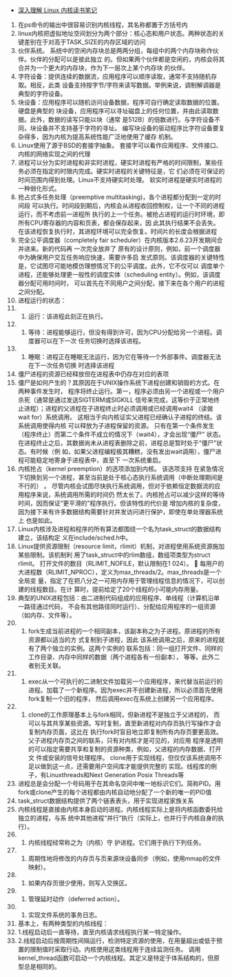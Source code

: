 - [深入理解 Linux 内核读书笔记](https://blog.k8s.li/kernel-note-book.html)

1. 在ps命令的输出中很容易识别内核线程，其名称都置于方括号内
2. linux内核把虚拟地址空间划分为两个部分：核心态和用户状态。两种状态的关键差别在于对高于TASK_SIZE的内存区域的访问
3. 伙伴系统。 系统中的空闲内存块总是两两分组，每组中的两个内存块称作伙伴。伙伴的分配可以是彼此独立 的。但如果两个伙伴都是空闲的，内核会将其合并为一个更大的内存块，作为下一层次上某个内存块 的伙伴。
4. 字符设备：提供连续的数据流，应用程序可以顺序读取，通常不支持随机存取。相反，此类 设备支持按字节/字符来读写数据。举例来说，调制解调器是典型的字符设备。
5. 块设备：应用程序可以随机访问设备数据，程序可自行确定读取数据的位置。硬盘是典型的  块设备，应用程序可以寻址磁盘上的任何位置，并由此读取数据。此外，数据的读写只能以块（通常  是512B）的倍数进行。与字符设备不同，块设备并不支持基于字符的寻址。  编写块设备的驱动程序比字符设备要复杂得多，因为内核为提高系统性能广泛地使用了缓存 机制。
6. Linux使用了源于BSD的套接字抽象。 套接字可以看作应用程序、文件接口、内核的网络实现之间的代理
7. 进程可以分为实时进程和非实时进程，硬实时进程有严格的时间限制，某些任务必须在指定的时限内完成。硬实时进程的关键特征是，它 们必须在可保证的时间范围内得到处理。Linux不支持硬实时处理。 软实时进程是硬实时进程的一种弱化形式。
8. 抢占式多任务处理（preemptive multitasking)，各个进程都分配到一定的时间段  可以执行。时间段到期后，内核会从进程收回控制权，让一个不同的进程运行，而不考虑前一进程所  执行的上一个任务。被抢占进程的运行时环境，即所有CPU寄存器的内容和页表，都会保存起来，因  此其执行结果不会丢失。在该进程恢复执行时，其进程环境可以完全恢复。时间片的长度会根据进程
9. 完全公平调度器（completely fair scheduler）在内核版本2.6.23开发期间合并进来。新的代码再 一次完全放弃了  原有的设计原则，例如，前一个调度器中为确保用户交互任务响应快速，需要许多启  发式原则。该调度器的关键特性是，它试图尽可能地模仿理想情况下的公平调度。此外，它不仅可以  调度单个进程，还能够处理更一般性的调度实体（scheduling entity）。例如，该调度器分配可用时间时，  可以首先在不同用户之间分配，接下来在各个用户的进程之间分配。
10. 进程运行的状态：
11. 1. 运行：该进程此刻正在执行。
12. 1. 等待：进程能够运行，但没有得到许可，因为CPU分配给另一个进程。调度器可以在下一次 任务切换时选择该进程。
13. 1. 睡眠：进程正在睡眠无法运行，因为它在等待一个外部事件。调度器无法在下一次任务切换 时选择该进程
14. 僵尸进程的资源已经释放但在进程表中仍存在对应的表项
15. 僵尸是如何产生的？其原因在于UNIX操作系统下进程创建和销毁的方式。在两种事件发生时，  程序将终止运行。第一，程序必须由另一个进程或一个用户杀死（通常是通过发送SIGTERM或SIGKILL  信号来完成，这等价于正常地终止进程）；进程的父进程在子进程终止时必须调用或已经调用wait4 （读做wait for）系统调用。  这相当于向内核证实父进程已经确认子进程的终结。该系统调用使得内核 可以释放为子进程保留的资源。  只有在第一个条件发生（程序终止）而第二个条件不成立的情况下（wait4），才会出现“僵尸”  状态。在进程终止之后，其数据尚未从进程表删除之前，进程总是暂时处于“僵尸”状态。有时候（例  如，如果父进程编程极其糟糕，没有发出wait调用），僵尸进程可能稳定地寄身于进程表中，直至下 一次系统重启。
16. 内核抢占（kernel preemption）的选项添加到内核。 该选项支持  在紧急情况下切换到另一个进程，甚至当前是处于核心态执行系统调用（中断处理期间是不行的） 。  尽管内核会试图尽快执行系统调用，但对于依赖恒定数据流的应用程序来说，系统调用所需的时间仍  然太长了。内核抢占可以减少这样的等待时间，因而保证“更平滑的”程序执行。但该特性的代价是  增加内核的复杂度，因为接下来有许多数据结构需要针对并发访问进行保护，即使在单处理器系统上 也是如此。
17. Linux内核涉及进程和程序的所有算法都围绕一个名为task_struct的数据结构建立，该结构定 义在include/sched.h中。
18. Linux提供资源限制（resource limit，rlimit）机制，对进程使用系统资源施加某些限制。该机制利 用了task_struct中的rlim数组，数组项类型为struct rlimit。
    打开文件的数目（RLIMIT_NOFILE，默认限制在1 024）。  每用户的大进程数（RLIMIT_NPROC），定义为max_threads/2。max_threads是一个全局变  量，指定了在把八分之一可用内存用于管理线程信息的情况下，可以创建的线程数目。在计 算时，提前给定了20个线程的小可能内存用量。
19. 典型的UNIX进程包括：由二进制代码组成的应用程序、单线程（计算机沿单一路径通过代码， 不会有其他路径同时运行）、分配给应用程序的一组资源（如内存、文件等）。
20. 1. fork生成当前进程的一个相同副本，该副本称之为子进程。原进程的所有资源都以适当的方 式复制到子进程，因此  该系统调用之后，原来的进程就有了两个独立的实例。这两个实例的  联系包括：同一组打开文件、同样的工作目录、内存中同样的数据（两个进程各有一份副本）， 等等。此外二者别无关联。
21. 1. exec从一个可执行的二进制文件加载另一个应用程序，来代替当前运行的进程。加载了一个新程序。因为exec并不创建新进程，所以必须首先使用fork复制一个旧的程序， 然后调用exec在系统上创建另一个应用程序。
22. 1. clone的工作原理基本上与fork相同，但新进程不是独立于父进程的，  而可以与其共享某些资源。写时复制，直至新进程对内存页执行写操作才会复制内存页面，这比在  执行fork时盲目地立即复制所有内存页要更高效。父子进程内存页之间的联系，只有对内核才是可见的，对应用  程序是透明的可以指定需要共享和复制的资源种类，例如，父进程的内存数据、打开文 件或安装的信号处理程序。  clone用于实现线程，但仅仅该系统调用不足以做到这一点，还需要用户空间库才能提供完整的  实现。线程库的例子，有Linuxthreads和Next Generation Posix Threads等
23. 进程总是会分配一个号码用于在其命名空间中唯一地标识它们。简称PID。用fork或clone产生的每个进程都由内核自动地分配了一个新的唯一的PID值
24. task_struct数据结构提供了两个链表表头，用于实现进程家族关系
25. 内核线程是直接由内核本身启动的进程。内核线程实际上是将内核函数委托给独立的进程，与系 统中其他进程“并行”执行（实际上，也并行于内核自身的执行）。
26. 1. 内核线程经常称之为（内核）守 护进程。它们用于执行下列任务。
27. 1. 周期性地将修改的内存页与页来源块设备同步（例如，使用mmap的文件映射）。
28. 1. 如果内存页很少使用，则写入交换区。
29. 1. 管理延时动作（deferred action）。
30. 1. 实现文件系统的事务日志。
31. 基本上，有两种类型的内核线程：
32. 1.线程启动后一直等待，直至内核请求线程执行某一特定操作。
33. 2.线程启动后按周期性间隔运行，检测特定资源的使用，在用量超出或低于预置的限制值时采取行动。内核使用这类线程用于连续监测任务。
    调用kernel_thread函数可启动一个内核线程。其定义是特定于体系结构的，但原型总是相同的。